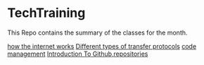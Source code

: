 # TechTraining
This Repo contains the summary of the classes for the month.

[how the internet works](internet.txt)
[Different types of transfer protocols](http.txt)
[code management](git.txt)
[ Introduction To Github,repositories](github.txt)


